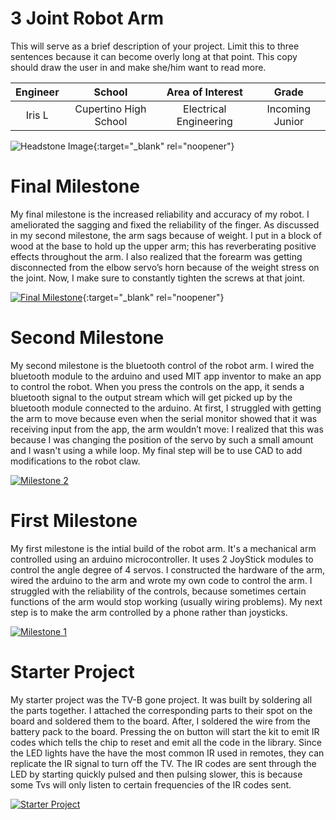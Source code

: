 ﻿# 3 Joint Robot Arm
 This will serve as a brief description of your project. Limit this to three sentences because it can become overly long at that point. This copy should draw the user in and make she/him want to read more.

| **Engineer** | **School** | **Area of Interest** | **Grade** |
|:--:|:--:|:--:|:--:|
| Iris L | Cupertino High School | Electrical Engineering | Incoming Junior

![Headstone Image](https://lh3.googleusercontent.com/pw/AM-JKLV1okJBQh46SrIY04dHZVOPCErHlMNZmcqjk32wdhE-ONEAzk2WopgYckMXj_rMQaAgVq3SWizMVCSz4quvyhtDRHNfJM6bbsMmk1r2ibK8cT_CKErlF5J4iMrjCaddnmcATCEmZwx7DIMvD8XK8qdu=w1432-h1430-no?authuser=0 "Headstone Image"){:target="_blank" rel="noopener"}
  
# Final Milestone
My final milestone is the increased reliability and accuracy of my robot. I ameliorated the sagging and fixed the reliability of the finger. As discussed in my second milestone, the arm sags because of weight. I put in a block of wood at the base to hold up the upper arm; this has reverberating positive effects throughout the arm. I also realized that the forearm was getting disconnected from the elbow servo’s horn because of the weight stress on the joint. Now, I make sure to constantly tighten the screws at that joint. 

[![Final Milestone](https://res.cloudinary.com/marcomontalbano/image/upload/v1612573869/video_to_markdown/images/youtube--F7M7imOVGug-c05b58ac6eb4c4700831b2b3070cd403.jpg )](https://www.youtube.com/watch?v=F7M7imOVGug&feature=emb_logo "Final Milestone"){:target="_blank" rel="noopener"}

# Second Milestone
My second milestone is the bluetooth control of the robot arm. I wired the bluetooth module to the arduino and used MIT app inventor to make an app to control the robot. When you press the controls on the app, it sends a bluetooth signal to the output stream which will get picked up by the bluetooth module connected to the arduino. At first, I struggled with getting the arm to move because even when the serial monitor showed that it was receiving input from the app, the arm wouldn’t move: I realized that this was because I was changing the position of the servo by such a small amount and I wasn't using a while loop. My final step will be to use CAD to add modifications to the robot claw.

[![Milestone 2](https://res.cloudinary.com/marcomontalbano/image/upload/v1657555050/video_to_markdown/images/youtube--ozmbDmUGIKc-c05b58ac6eb4c4700831b2b3070cd403.jpg)](https://youtu.be/ozmbDmUGIKc "Milestone 2")

# First Milestone
My first milestone is the intial build of the robot arm. It's a mechanical arm controlled using an arduino microcontroller. It uses 2 JoyStick modules to control the angle degree of 4 servos. I constructed the hardware of the arm, wired the arduino to the arm and wrote my own code to control the arm. I struggled with the reliability of the controls, because sometimes certain functions of the arm would stop working (usually wiring problems). My next step is to make the arm controlled by a phone rather than joysticks.


[![Milestone 1](https://res.cloudinary.com/marcomontalbano/image/upload/v1656701394/video_to_markdown/images/youtube--RRw7JbEgCWA-c05b58ac6eb4c4700831b2b3070cd403.jpg)](https://youtu.be/RRw7JbEgCWA "Milestone 1")

# Starter Project
  

My starter project was the TV-B gone project. It was built by soldering all the parts together. I attached the corresponding parts to their spot on the board and soldered them to the board. After, I soldered the wire from the battery pack to the board. Pressing the on button will start the kit to emit IR codes which tells the chip to reset and emit all the code in the library. Since the LED lights have the have the most common IR used in remotes, they can replicate the IR signal to turn off the TV. The IR codes are sent through the LED by starting quickly pulsed and then pulsing slower, this is because some Tvs will only listen to certain frequencies of the IR codes sent.



[![Starter Project](https://i3.ytimg.com/vi/B9ZocvpEhuI/maxresdefault.jpg)](https://youtu.be/B9ZocvpEhuI "Starter Project")
